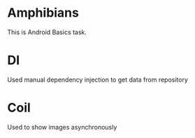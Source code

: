 # Amphibians

This is Android Basics task.

# DI
Used manual dependency injection to get data from repository

# Coil
Used to show images asynchronously
